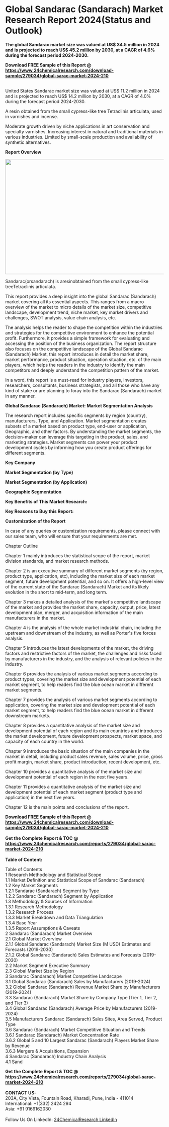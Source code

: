 <h1>Global Sandarac (Sandarach) Market Research Report 2024(Status and Outlook)</h1><p><strong>The global Sandarac market size was valued at US$ 34.5 million in 2024 and is projected to reach US$ 45.2 million by 2030, at a CAGR of 4.6% during the forecast period 2024-2030.</strong></p><p>
</p><p></p><div><b>Download FREE Sample of this Report @ 
            <a href="https://www.24chemicalresearch.com/download-sample/279034/global-sarac-market-2024-210">
            https://www.24chemicalresearch.com/download-sample/279034/global-sarac-market-2024-210</a></b></div><br><p>
</p><p>
United States Sandarac market size was valued at US$ 11.2 million in 2024 and is projected to reach US$ 14.2 million by 2030, at a CAGR of 4.0% during the forecast period 2024-2030.</p><p>
</p><p>
A resin obtained from the small cypress-like tree Tetraclinis articulata, used in varnishes and incense.</p><p>
</p><p>
Moderate growth driven by niche applications in art conservation and specialty varnishes. Increasing interest in natural and traditional materials in various industries. Limited by small-scale production and availability of synthetic alternatives.</p><p>
</p><p>
<strong>Report Overview</strong></p><p>
</p><p><img alt="" src="https://24chemicalresearch.com/assets/report-images/globalSandaracmarket.png" style="height:366px; width:731px"></p><p>
Sandarac(orsandarach) is aresinobtained from the small cypress-like treeTetraclinis articulata.</p><p>
This report provides a deep insight into the global Sandarac (Sandarach) market covering all its essential aspects. This ranges from a macro overview of the market to micro details of the market size, competitive landscape, development trend, niche market, key market drivers and challenges, SWOT analysis, value chain analysis, etc.</p><p>
The analysis helps the reader to shape the competition within the industries and strategies for the competitive environment to enhance the potential profit. Furthermore, it provides a simple framework for evaluating and accessing the position of the business organization. The report structure also focuses on the competitive landscape of the Global Sandarac (Sandarach) Market, this report introduces in detail the market share, market performance, product situation, operation situation, etc. of the main players, which helps the readers in the industry to identify the main competitors and deeply understand the competition pattern of the market.</p><p>
In a word, this report is a must-read for industry players, investors, researchers, consultants, business strategists, and all those who have any kind of stake or are planning to foray into the Sandarac (Sandarach) market in any manner.</p><p>
<strong>Global Sandarac (Sandarach) Market: Market Segmentation Analysis</strong></p><p>
The research report includes specific segments by region (country), manufacturers, Type, and Application. Market segmentation creates subsets of a market based on product type, end-user or application, Geographic, and other factors. By understanding the market segments, the decision-maker can leverage this targeting in the product, sales, and marketing strategies. Market segments can power your product development cycles by informing how you create product offerings for different segments.</p><p>
<strong>Key Company</strong></p><p>
</p><p>
</p><p><strong>Market Segmentation (by Type)</strong></p><p>
</p><p>
</p><p></p><p>
<strong>Market Segmentation (by Application)</strong></p><p>
</p><p>
</p><p></p><p>
<strong>Geographic Segmentation</strong></p><p>
</p><p>
</p><p></p><p>
<strong>Key Benefits of This Market Research:</strong></p><p>
</p><p>
</p><p></p><p>
<strong>Key Reasons to Buy this Report:</strong></p><p>
</p><p>
</p><p><strong>Customization of the Report</strong></p><p>
In case of any queries or customization requirements, please connect with our sales team, who will ensure that your requirements are met.</p><p>
Chapter Outline</p><p>
Chapter 1 mainly introduces the statistical scope of the report, market division standards, and market research methods.</p><p>
</p><p>
Chapter 2 is an executive summary of different market segments (by region, product type, application, etc), including the market size of each market segment, future development potential, and so on. It offers a high-level view of the current state of the Sandarac (Sandarach) Market and its likely evolution in the short to mid-term, and long term.</p><p>
</p><p>
Chapter 3 makes a detailed analysis of the market's competitive landscape of the market and provides the market share, capacity, output, price, latest development plan, merger, and acquisition information of the main manufacturers in the market.</p><p>
</p><p>
Chapter 4 is the analysis of the whole market industrial chain, including the upstream and downstream of the industry, as well as Porter's five forces analysis.</p><p>
</p><p>
Chapter 5 introduces the latest developments of the market, the driving factors and restrictive factors of the market, the challenges and risks faced by manufacturers in the industry, and the analysis of relevant policies in the industry.</p><p>
</p><p>
Chapter 6 provides the analysis of various market segments according to product types, covering the market size and development potential of each market segment, to help readers find the blue ocean market in different market segments.</p><p>
</p><p>
Chapter 7 provides the analysis of various market segments according to application, covering the market size and development potential of each market segment, to help readers find the blue ocean market in different downstream markets.</p><p>
</p><p>
Chapter 8 provides a quantitative analysis of the market size and development potential of each region and its main countries and introduces the market development, future development prospects, market space, and capacity of each country in the world.</p><p>
</p><p>
Chapter 9 introduces the basic situation of the main companies in the market in detail, including product sales revenue, sales volume, price, gross profit margin, market share, product introduction, recent development, etc.</p><p>
</p><p>
Chapter 10 provides a quantitative analysis of the market size and development potential of each region in the next five years.</p><p>
</p><p>
Chapter 11 provides a quantitative analysis of the market size and development potential of each market segment (product type and application) in the next five years.</p><p>
</p><p>
Chapter 12 is the main points and conclusions of the report.</p><div><b>Download FREE Sample of this Report @ 
            <a href="https://www.24chemicalresearch.com/download-sample/279034/global-sarac-market-2024-210">
            https://www.24chemicalresearch.com/download-sample/279034/global-sarac-market-2024-210</a></b></div><br><div><b>Get the Complete Report & TOC @ 
            <a href="https://www.24chemicalresearch.com/reports/279034/global-sarac-market-2024-210">
            https://www.24chemicalresearch.com/reports/279034/global-sarac-market-2024-210</a></b></div><br>
            <b>Table of Content:</b><p>Table of Contents<br />
 1 Research Methodology and Statistical Scope<br />
 1.1 Market Definition and Statistical Scope of Sandarac (Sandarach)<br />
 1.2 Key Market Segments<br />
 1.2.1 Sandarac (Sandarach) Segment by Type<br />
 1.2.2 Sandarac (Sandarach) Segment by Application<br />
 1.3 Methodology & Sources of Information<br />
 1.3.1 Research Methodology<br />
 1.3.2 Research Process<br />
 1.3.3 Market Breakdown and Data Triangulation<br />
 1.3.4 Base Year<br />
 1.3.5 Report Assumptions & Caveats<br />
 2 Sandarac (Sandarach) Market Overview<br />
 2.1 Global Market Overview<br />
 2.1.1 Global Sandarac (Sandarach) Market Size (M USD) Estimates and Forecasts (2019-2030)<br />
 2.1.2 Global Sandarac (Sandarach) Sales Estimates and Forecasts (2019-2030)<br />
 2.2 Market Segment Executive Summary<br />
 2.3 Global Market Size by Region<br />
 3 Sandarac (Sandarach) Market Competitive Landscape<br />
 3.1 Global Sandarac (Sandarach) Sales by Manufacturers (2019-2024)<br />
 3.2 Global Sandarac (Sandarach) Revenue Market Share by Manufacturers (2019-2024)<br />
 3.3 Sandarac (Sandarach) Market Share by Company Type (Tier 1, Tier 2, and Tier 3)<br />
 3.4 Global Sandarac (Sandarach) Average Price by Manufacturers (2019-2024)<br />
 3.5 Manufacturers Sandarac (Sandarach) Sales Sites, Area Served, Product Type<br />
 3.6 Sandarac (Sandarach) Market Competitive Situation and Trends<br />
 3.6.1 Sandarac (Sandarach) Market Concentration Rate<br />
 3.6.2 Global 5 and 10 Largest Sandarac (Sandarach) Players Market Share by Revenue<br />
 3.6.3 Mergers & Acquisitions, Expansion<br />
 4 Sandarac (Sandarach) Industry Chain Analysis<br />
 4.1 Sand</p><div><b>Get the Complete Report & TOC @ 
            <a href="https://www.24chemicalresearch.com/reports/279034/global-sarac-market-2024-210">
            https://www.24chemicalresearch.com/reports/279034/global-sarac-market-2024-210</a></b></div><br><b>CONTACT US:</b><br>
            203A, City Vista, Fountain Road, Kharadi, Pune, India - 411014<br>
            International: +1(332) 2424 294<br>
            Asia: +91 9169162030 <br><br>
            Follow Us On LinkedIn: <a href="https://www.linkedin.com/company/24chemicalresearch/">24ChemicalResearch LinkedIn</a>
